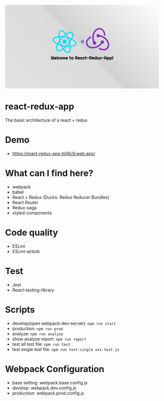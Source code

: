 ![image](https://github.com/jh6120v/react-redux-app/blob/master/cover.png)

# react-redux-app
The basic architecture of a react + redux

# Demo
 - https://react-redux-app-b08c9.web.app/

# What can I find here?

- webpack
- babel
- React + Redux (Ducks: Redux Reducer Bundles)
- React Router
- Redux-saga
- styled-components

# Code quality
- ESLint
- ESLint-airbnb

# Test

- Jest
- React-testing-library

# Scripts

- develop(open webpack-dev-server): ```npm run start```
- production: ```npm run prod```
- analyze: ```npm run analyze```
- show analyze report: ```npm run report```
- test all test file: ```npm run test```
- test single test file: ```npm run test:single xxx.test.js```

# Webpack Configuration

- base setting: webpack.base.config.js
- develop: webpack.dev.config.js
- production: webpack.prod.config.js
